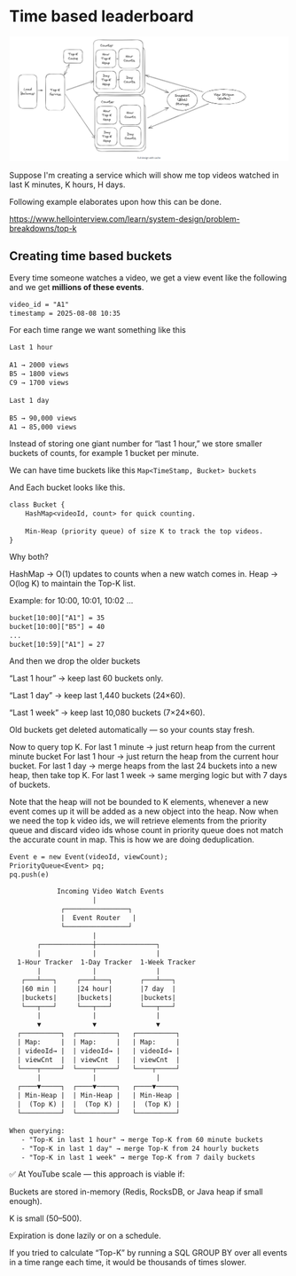 # Time based leaderboard

<p align="center">
  <img src="leaderboard.png" alt="Collaborative Document Editing"/>
</p>

Suppose I'm creating a service which will show me top videos watched in last K minutes, K hours, H days.

Following example elaborates upon how this can be done.

https://www.hellointerview.com/learn/system-design/problem-breakdowns/top-k

## Creating time based buckets

Every time someone watches a video, we get a view event like the following and we get **millions of these events**.

```
video_id = "A1"
timestamp = 2025-08-08 10:35
```

For each time range we want something like this

```
Last 1 hour

A1 → 2000 views
B5 → 1800 views
C9 → 1700 views

Last 1 day

B5 → 90,000 views
A1 → 85,000 views
```

Instead of storing one giant number for “last 1 hour,”
we store smaller buckets of counts, for example 1 bucket per minute.

We can have time buckets like this `Map<TimeStamp, Bucket> buckets`

And Each bucket looks like this.

```
class Bucket {
	HashMap<videoId, count> for quick counting.

	Min-Heap (priority queue) of size K to track the top videos.
}
```

Why both?

HashMap → O(1) updates to counts when a new watch comes in.
Heap → O(log K) to maintain the Top-K list.

Example: for 10:00, 10:01, 10:02 …

```
bucket[10:00]["A1"] = 35
bucket[10:00]["B5"] = 40
...
bucket[10:59]["A1"] = 27
```
And then we drop the older buckets

“Last 1 hour” → keep last 60 buckets only.

“Last 1 day” → keep last 1,440 buckets (24×60).

“Last 1 week” → keep last 10,080 buckets (7×24×60).

Old buckets get deleted automatically — so your counts stay fresh.

Now to query top K.
For last 1 minute -> just return heap from the current minute bucket
For last 1 hour → just return the heap from the current hour bucket.
For last 1 day → merge heaps from the last 24 buckets into a new heap, then take top K.
For last 1 week → same merging logic but with 7 days of buckets.

Note that the heap will not be bounded to K elements, whenever a new event comes up it will be added as a new object into the heap.
Now when we need the top k video ids, we will retrieve elements from the priority queue and discard video ids whose count in priority queue does not
match the accurate count in map. This is how we are doing deduplication.

```
Event e = new Event(videoId, viewCount);
PriorityQueue<Event> pq;
pq.push(e)
```

```
            Incoming Video Watch Events
                     |
             ┌────────────────┐
             |  Event Router   |
             └────────────────┘
                     |
       ┌─────────────┼───────────────┐
       |             |               |
  1-Hour Tracker  1-Day Tracker  1-Week Tracker
       |             |               |
   ┌───┴───┐     ┌───┴───┐       ┌───┴───┐
   |60 min |     |24 hour|       |7 day  |
   |buckets|     |buckets|       |buckets|
   └───┬───┘     └───┬───┘       └───┬───┘
       |             |               |
       ▼             ▼               ▼
  ┌──────────┐  ┌──────────┐   ┌──────────┐
  | Map:     |  | Map:     |   | Map:     |
  | videoId→ |  | videoId→ |   | videoId→ |
  | viewCnt  |  | viewCnt  |   | viewCnt  |
  └────┬─────┘  └────┬─────┘   └────┬─────┘
       |             |               |
  ┌────▼─────┐  ┌────▼─────┐   ┌────▼─────┐
  | Min-Heap |  | Min-Heap |   | Min-Heap |
  |  (Top K) |  |  (Top K) |   |  (Top K) |
  └──────────┘  └──────────┘   └──────────┘

When querying:
   - "Top-K in last 1 hour" → merge Top-K from 60 minute buckets
   - "Top-K in last 1 day" → merge Top-K from 24 hourly buckets
   - "Top-K in last 1 week" → merge Top-K from 7 daily buckets

```

✅ At YouTube scale — this approach is viable if:

Buckets are stored in-memory (Redis, RocksDB, or Java heap if small enough).

K is small (50–500).

Expiration is done lazily or on a schedule.

If you tried to calculate “Top-K” by running a SQL GROUP BY over all events in a time range each time, it would be thousands of times slower.